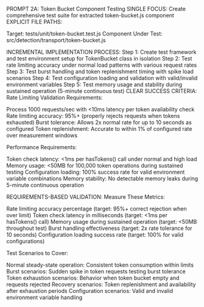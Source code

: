 PROMPT 2A: Token Bucket Component Testing
SINGLE FOCUS: Create comprehensive test suite for extracted token-bucket.js component
EXPLICIT FILE PATHS:

Target: tests/unit/token-bucket.test.js
Component Under Test: src/detection/transport/token-bucket.js

INCREMENTAL IMPLEMENTATION PROCESS:
Step 1: Create test framework and test environment setup for TokenBucket class in isolation
Step 2: Test rate limiting accuracy under normal load patterns with various request rates
Step 3: Test burst handling and token replenishment timing with spike load scenarios
Step 4: Test configuration loading and validation with valid/invalid environment variables
Step 5: Test memory usage and stability during sustained operation (5-minute continuous test)
CLEAR SUCCESS CRITERIA:
Rate Limiting Validation Requirements:

Process 1000 requests/sec with <10ms latency per token availability check
Rate limiting accuracy: 95%+ (properly rejects requests when tokens exhausted)
Burst tolerance: Allows 2x normal rate for up to 10 seconds as configured
Token replenishment: Accurate to within 1% of configured rate over measurement windows

Performance Requirements:

Token check latency: <1ms per hasTokens() call under normal and high load
Memory usage: <50MB for 100,000 token operations during sustained testing
Configuration loading: 100% success rate for valid environment variable combinations
Memory stability: No detectable memory leaks during 5-minute continuous operation

REQUIREMENTS-BASED VALIDATION:
Measure These Metrics:

Rate limiting accuracy percentage (target: 95%+ correct rejection when over limit)
Token check latency in milliseconds (target: <1ms per hasTokens() call)
Memory usage during sustained operation (target: <50MB throughout test)
Burst handling effectiveness (target: 2x rate tolerance for 10 seconds)
Configuration loading success rate (target: 100% for valid configurations)

Test Scenarios to Cover:

Normal steady-state operation: Consistent token consumption within limits
Burst scenarios: Sudden spike in token requests testing burst tolerance
Token exhaustion scenarios: Behavior when token bucket empty and requests rejected
Recovery scenarios: Token replenishment and availability after exhaustion periods
Configuration scenarios: Valid and invalid environment variable handling